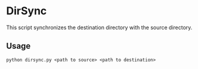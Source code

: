 # DirSync

This script synchronizes the destination directory with the source directory.

## Usage
```
python dirsync.py <path to source> <path to destination>
```
